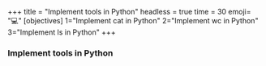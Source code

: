 +++
title = "Implement tools in Python"
headless = true
time = 30
emoji= "💻"
[objectives]
    1="Implement cat in Python"
    2="Implement wc in Python"
    3="Implement ls in Python"
+++

### Implement tools in Python